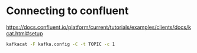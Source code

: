 # Connecting to confluent

https://docs.confluent.io/platform/current/tutorials/examples/clients/docs/kcat.html#setup

```bash
kafkacat -F kafka.config -C -t TOPIC -c 1
```

